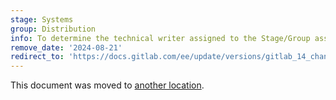 ```yaml
---
stage: Systems
group: Distribution
info: To determine the technical writer assigned to the Stage/Group associated with this page, see https://handbook.gitlab.com/handbook/product/ux/technical-writing/#assignments
remove_date: '2024-08-21'
redirect_to: 'https://docs.gitlab.com/ee/update/versions/gitlab_14_changes.html'
---
```


This document was moved to [another location](https://docs.gitlab.com/ee/update/versions/gitlab_14_changes.html).

<!-- This redirect file can be deleted after 2024-08-21. -->
<!-- Redirects that point to other docs in the same project expire in three months. -->
<!-- Redirects that point to docs in a different project or site (for example, link is not relative and starts with `https:`) expire in one year. -->
<!-- Before deletion, see: https://docs.gitlab.com/ee/development/documentation/redirects.html -->
